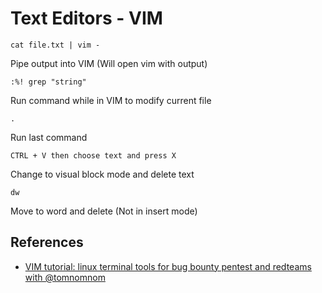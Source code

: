 # Text Editors - VIM

```cat file.txt | vim -```

Pipe output into VIM (Will open vim with output)

```:%! grep "string"```

Run command while in VIM to modify current file

```.```

Run last command

```CTRL + V then choose text and press X```

Change to visual block mode and delete text

```dw```

Move to word and delete (Not in insert mode)

## References
* [VIM tutorial: linux terminal tools for bug bounty pentest and redteams with @tomnomnom](https://www.youtube.com/watch?v=l8iXMgk2nnY) 
